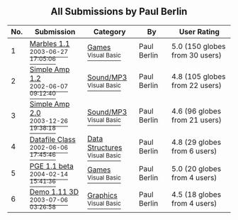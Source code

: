 ﻿<div align="center">

## All Submissions by Paul Berlin

</div>

No.  | Submission | Category | By   | User Rating
---- | ---------- | -------- | ---- | -----------
1 | [Marbles 1\.1<br /><sup>2003-06-27 17:05:06</sup>](https://github.com/Planet-Source-Code/paul-berlin-marbles-1-1__1-46840) | [Games<br /><sup>Visual Basic</sup>](../ByCategory/games__1-38.md) | Paul Berlin | 5.0 (150 globes from 30 users)
2 | [Simple Amp 1\.2<br /><sup>2002-06-07 09:12:40</sup>](https://github.com/Planet-Source-Code/paul-berlin-simple-amp-1-2__1-35571) | [Sound/MP3<br /><sup>Visual Basic</sup>](../ByCategory/sound-mp3__1-45.md) | Paul Berlin | 4.8 (105 globes from 22 users)
3 | [Simple Amp 2\.0<br /><sup>2003-12-26 19:38:18</sup>](https://github.com/Planet-Source-Code/paul-berlin-simple-amp-2-0__1-52186) | [Sound/MP3<br /><sup>Visual Basic</sup>](../ByCategory/sound-mp3__1-45.md) | Paul Berlin | 4.6 (96 globes from 21 users)
4 | [Datafile Class<br /><sup>2002-06-06 17:45:46</sup>](https://github.com/Planet-Source-Code/paul-berlin-datafile-class__1-35524) | [Data Structures<br /><sup>Visual Basic</sup>](../ByCategory/data-structures__1-33.md) | Paul Berlin | 4.8 (29 globes from 6 users)
5 | [PGE 1\.1 beta<br /><sup>2004-02-14 15:41:36</sup>](https://github.com/Planet-Source-Code/paul-berlin-pge-1-1-beta__1-52193) | [Games<br /><sup>Visual Basic</sup>](../ByCategory/games__1-38.md) | Paul Berlin | 5.0 (20 globes from 4 users)
6 | [Demo 1\.11 3D<br /><sup>2003-07-06 03:26:58</sup>](https://github.com/Planet-Source-Code/paul-berlin-demo-1-11-3d__1-46841) | [Graphics<br /><sup>Visual Basic</sup>](../ByCategory/graphics__1-46.md) | Paul Berlin | 4.5 (18 globes from 4 users)
